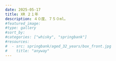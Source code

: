 ```yaml
---
date: 2025-05-17
title: XR ２１年
description: ４０度、７５０ml。
#featured_image: 
#type: gallery
#sort_by: 
#categories: ["whisky", "springbank"]
#resources:
#  - src: springbank/aged_32_years/box_front.jpg
#    title: "anyway"
---
```

